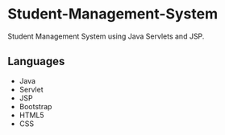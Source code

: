 # Student-Management-System
Student Management System using Java Servlets and JSP.

## Languages
- Java
- Servlet
- JSP
- Bootstrap
- HTML5
- CSS
